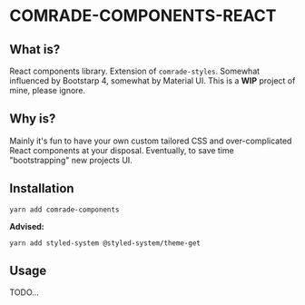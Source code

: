 # COMRADE-COMPONENTS-REACT

## What is?

React components library. Extension of `comrade-styles`. Somewhat influenced by Bootstarp 4, somewhat by Material UI. This is a **WIP** project of mine, please ignore.

## Why is?

Mainly it's fun to have your own custom tailored CSS and over-complicated React components at your disposal. Eventually, to save time "bootstrapping" new projects UI.

## Installation

`yarn add comrade-components`

**Advised:**

`yarn add styled-system @styled-system/theme-get`

## Usage

TODO...
